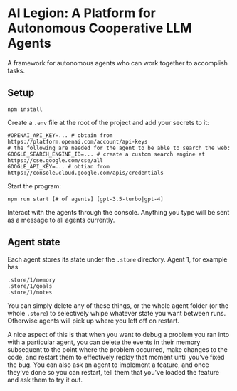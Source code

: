 # AI Legion: A Platform for Autonomous Cooperative LLM Agents

A framework for autonomous agents who can work together to accomplish tasks.

## Setup

```
npm install
```

Create a `.env` file at the root of the project and add your secrets to it:

```
#OPENAI_API_KEY=... # obtain from https://platform.openai.com/account/api-keys
# the following are needed for the agent to be able to search the web:
GOOGLE_SEARCH_ENGINE_ID=... # create a custom search engine at https://cse.google.com/cse/all
GOOGLE_API_KEY=... # obtian from https://console.cloud.google.com/apis/credentials
```

Start the program:

```
npm run start [# of agents] [gpt-3.5-turbo|gpt-4]
```

Interact with the agents through the console. Anything you type will be sent as a message to all agents currently.

## Agent state

Each agent stores its state under the `.store` directory. Agent 1, for example has

```
.store/1/memory
.store/1/goals
.store/1/notes
```

You can simply delete any of these things, or the whole agent folder (or the whole `.store`) to selectively whipe whatever state you want between runs. Otherwise agents will pick up where you left off on restart.

A nice aspect of this is that when you want to debug a problem you ran into with a particular agent, you can delete the events in their memory subsequent to the point where the problem occurred, make changes to the code, and restart them to effectively replay that moment until you've fixed the bug. You can also ask an agent to implement a feature, and once they've done so you can restart, tell them that you've loaded the feature and ask them to try it out.
